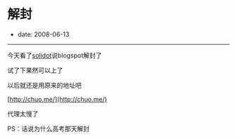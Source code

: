 # 解封

- date: 2008-06-13

--------------------------


今天看了[solidot](http://society.solidot.org/article.pl?sid=08/06/07/037225&from=rss)说blogspot解封了

试了下果然可以上了

以后就还是用原来的地址吧

[http://chuo.me/](http://chuo.me/)

代理太慢了

PS：话说为什么高考那天解封
